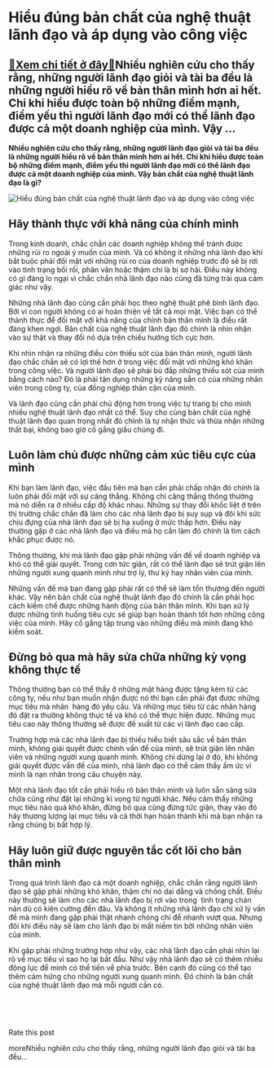 Hiểu đúng bản chất của nghệ thuật lãnh đạo và áp dụng vào công việc
===================================================================

[:gift:Xem chi tiết ở đây:gift:](https://hddtvn.com/hieu-dung-ban-chat-cua-nghe-thuat-lanh-dao-va-ap-dung-vao-cong-viec/)Nhiều nghiên cứu cho thấy rằng, những người lãnh đạo giỏi và tài ba đều là những người hiểu rõ về bản thân mình hơn ai hết. Chỉ khi hiểu được toàn bộ những điểm mạnh, điểm yếu thì người lãnh đạo mới có thể lãnh đạo được cả một doanh nghiệp của mình. Vậy …
---------------------------------------------------------------------------------------------------------------------------------------------------------------------------------------------------------------------------------------------------------------

**Nhiều nghiên cứu cho thấy rằng, những người lãnh đạo giỏi và tài ba đều là những người hiểu rõ về bản thân mình hơn ai hết. Chỉ khi hiểu được toàn bộ những điểm mạnh, điểm yếu thì người lãnh đạo mới có thể lãnh đạo được cả một doanh nghiệp của mình. Vậy bản chất của nghệ thuật lãnh đạo là gì?**


![Hiểu đúng bản chất của nghệ thuật lãnh đạo và áp dụng vào công việc](https://hddtvn.com/wp-content/uploads/2021/01/smiling-young-businessman_1098-778.jpg)


Hãy thành thực với khả năng của chính mình
------------------------------------------


Trong kinh doanh, chắc chắn các doanh nghiệp không thể tránh được những rủi ro ngoài ý muốn của mình. Và có không ít những nhà lãnh đạo khi bắt buộc phải đối mặt với những rủi ro của doanh nghiệp trước đó sẽ bị rơi vào tình trạng bối rối, phân vân hoặc thậm chí là bị sợ hãi. Điều này không có gì đáng lo ngại vì chắc chắn nhà lãnh đạo nào cũng đã từng trải qua cảm giác như vậy.


Những nhà lãnh đạo cũng cần phải học theo nghệ thuật phê bình lãnh đạo. Bởi vì con người không có ai hoàn thiện về tất cả mọi mặt. Việc bạn có thể thành thực để đối mặt với khả năng của chính bản thân mình là điều rất đáng khen ngợi. Bản chất của nghệ thuật lãnh đạo đó chính là nhìn nhận vào sự thật và thay đổi nó dựa trên chiều hướng tích cực hơn.


Khi nhìn nhận ra những điều còn thiếu sót của bản thân mình, người lãnh đạo chắc chắn sẽ có lợi thế hơn ở trong việc đối mặt với những khó khăn trong công việc. Và người lãnh đạo sẽ phải bù đắp những thiếu sót của mình bằng cách nào? Đó là phải tận dụng những kỹ năng sẵn có của những nhân viên trong công ty, của đồng nghiệp thân cận của mình.


Và lãnh đạo cũng cần phải chủ động hơn trong việc tự trang bị cho mình nhiều nghệ thuật lãnh đạo nhất có thể. Suy cho cùng bản chất của nghệ thuật lãnh đạo quan trọng nhất đó chính là tự nhận thức và thừa nhận những thất bại, không bao giờ cố gắng giấu chúng đi.


Luôn làm chủ được những cảm xúc tiêu cực của mình
-------------------------------------------------


Khi bạn làm lãnh đạo, việc đầu tiên mà bạn cần phải chấp nhận đó chính là luôn phải đối mặt với sự căng thẳng. Không chỉ căng thẳng thông thường mà nó diễn ra ở nhiều cấp độ khác nhau. Những sự thay đổi khốc liệt ở trên thị trường chắc chắn đã làm cho các nhà lãnh đạo bị suy sụp và đôi khi sức chịu đựng của nhà lãnh đạo sẽ bị hạ xuống ở mức thấp hơn. Điều này thường gặp ở các nhà lãnh đạo và điều mà họ cần làm đó chính là tìm cách khắc phục được nó.


Thông thường, khi mà lãnh đạo gặp phải những vấn đề về doanh nghiệp và khó có thể giải quyết. Trong cơn tức giận, rất có thể lãnh đạo sẽ trút giận lên những người xung quanh mình như trợ lý, thư ký hay nhân viên của mình.


Những vấn đề mà bạn đang gặp phải rất có thể sẽ làm tổn thương đến người khác. Vậy nên bản chất của nghệ thuật lãnh đạo đó chính là cần phải học cách kiềm chế được những hành động của bản thân mình. Khi bạn xử lý được những tình huống tiêu cực sẽ giúp bạn hoàn thành tốt hơn những công việc của mình. Hãy cố gắng tập trung vào những điều mà mình đang khó kiểm soát.


Đừng bỏ qua mà hãy sửa chữa những kỳ vọng không thực tế
-------------------------------------------------------


Thông thường bạn có thể thấy ở những mặt hàng được tặng kèm từ các công ty, nếu như bạn muốn nhận được nó thì bạn cần phải đạt được những mục tiêu mà nhãn  hàng đó yêu cầu. Và những mục tiêu từ các nhãn hàng đó đặt ra thường không thực tế và khó có thể thực hiện được. Những mục tiêu cao này thông thường sẽ được đề xuất từ các vị lãnh đạo cao cấp.


Trường hợp mà các nhà lãnh đạo bị thiếu hiểu biết sâu sắc về bản thân mình, không giải quyết được chính vấn đề của mình, sẽ trút giận lên nhân viên và những người xung quanh mình. Không chỉ dừng lại ở đó, khi không giải quyết được vấn đề của mình, nhà lãnh đạo có thể cảm thấy ấm ức vì mình là nạn nhân trong câu chuyện này.


Một nhà lãnh đạo tốt cần phải hiểu rõ bản thân mình và luôn sẵn sàng sửa chữa cũng như đặt lại những kì vọng từ người khác. Nếu cảm thấy những mục tiêu nào quá khó khăn, đừng bỏ qua cũng đừng tức giận, thay vào đó hãy thương lượng lại mục tiêu và cả thời hạn hoàn thành khi mà bạn nhận ra rằng chúng bị bất hợp lý.


Hãy luôn giữ được nguyên tắc cốt lõi cho bản thân mình
------------------------------------------------------


Trong quá trình lãnh đạo cả một doanh nghiệp, chắc chắn rằng người lãnh đạo sẽ gặp phải những khó khăn, thậm chí nó dai dẳng và chồng chất. Điều này thường sẽ làm cho các nhà lãnh đạo bị rơi vào trong  tình trạng chán nản dù có kiên cường đến đâu. Và không ít những nhà lãnh đạo chỉ xử lý vấn đề mà mình đang gặp phải thật nhanh chóng chỉ để nhanh vượt qua. Nhưng đôi khi điều này sẽ làm cho lãnh đạo bị mất niềm tin bởi những nhân viên của mình.


Khi gặp phải những trường hợp như vậy, các nhà lãnh đạo cần phải nhìn lại rõ về mục tiêu vì sao họ lại bắt đầu. Như vậy nhà lãnh đạo sẽ có thêm nhiều động lực để mình có thể tiến về phía trước. Bên cạnh đó cũng có thể tạo thêm cảm hứng cho những người xung quanh mình. Đó chính là bản chất của nghệ thuật lãnh đạo mà mỗi người cần có.


 


 








































Rate this post


moreNhiều nghiên cứu cho thấy rằng, những người lãnh đạo giỏi và tài ba đều…

